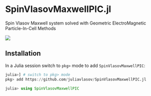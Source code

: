 <!-- #region -->
# SpinVlasovMaxwellPIC.jl

Spin Vlasov Maxwell system solved with Geometric ElectroMagnetic Particle-In-Cell Methods

[![](https://img.shields.io/badge/docs-dev-blue.svg)](https://juliavlasov.github.io/SpinVlasovMaxwellPIC.jl/dev)

## Installation

In a Julia session switch to `pkg>` mode to add `SpinVlasovMaxwellPIC`:

```julia
julia>] # switch to pkg> mode
pkg> add https://github.com/juliavlasov/SpinVlasovMaxwellPIC.jl
```

```julia
julia> using SpinVlasovMaxwellPIC
```
